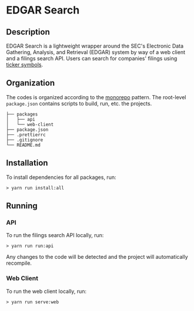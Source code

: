 # EDGAR Search

## Description

EDGAR Search is a lightweight wrapper around the SEC's Electronic Data Gathering, Analysis, and Retrieval (EDGAR) system by way of a web client and a filings search API. Users can search for companies' filings using [ticker symbols](https://en.wikipedia.org/wiki/Ticker_symbol).

## Organization

The codes is organized according to the [monorepo](https://en.wikipedia.org/wiki/Monorepo) pattern. The root-level `package.json` contains scripts to build, run, etc. the projects.

    ├── packages
    │   ├── api
    │   └── web-client
    ├── package.json
    ├── .prettierrc
    ├── .gitignore
    └── README.md

## Installation

To install dependencies for all packages, run:

```shell
> yarn run install:all
```

## Running

### API

To run the filings search API locally, run:

```shell
> yarn run run:api
```

Any changes to the code will be detected and the project will automatically recompile.

### Web Client

To run the web client locally, run:

```shell
> yarn run serve:web
```
